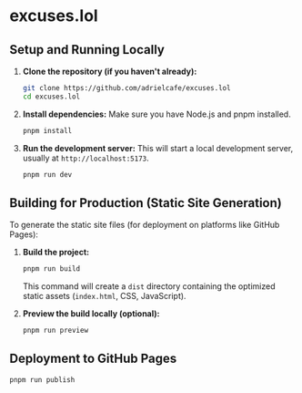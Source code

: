 # excuses.lol

## Setup and Running Locally

1.  **Clone the repository (if you haven't already):**

    ```bash
    git clone https://github.com/adrielcafe/excuses.lol
    cd excuses.lol
    ```

2.  **Install dependencies:**
    Make sure you have Node.js and pnpm installed.

    ```bash
    pnpm install
    ```

3.  **Run the development server:**
    This will start a local development server, usually at `http://localhost:5173`.
    ```bash
    pnpm run dev
    ```

## Building for Production (Static Site Generation)

To generate the static site files (for deployment on platforms like GitHub Pages):

1.  **Build the project:**

    ```bash
    pnpm run build
    ```

    This command will create a `dist` directory containing the optimized static assets (`index.html`, CSS, JavaScript).

2.  **Preview the build locally (optional):**
    ```bash
    pnpm run preview
    ```

## Deployment to GitHub Pages

```bash
pnpm run publish
```
